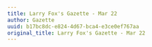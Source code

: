 ```yaml
---
title: Larry Fox's Gazette - Mar 22
author: Gazette
uuid: b17bc8dc-e824-4d67-bca4-e3ce0ef767aa
original_title: Larry Fox's Gazette - Mar 22
---
```


